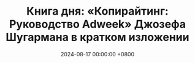 ---
title: "Книга дня: «Копирайтинг: Руководство Adweek» Джозефа Шугармана в кратком изложении"
description: >-
  ✍️ «Копирайтинг: Руководство Adweek» — практическое пособие от мастера маркетинга Джозефа Шугармана, раскрывающее секреты создания эффективных рекламных текстов. Хотите писать продающие тексты? Книга Джозефа Шугармана "Руководство Adweek по копирайтингу" учит создавать заголовки и рекламу для успеха в маркетинге!
date: 2024-08-17 00:00:00 +0800
categories: [Мышление, Конспекты-книг]
tags:
  [
    руководство-adweek,
    джозеф-шугарман,
    копирайтинг,
    рекламные-тексты,
    маркетинговые-стратегии,
    убеждающее-письмо,
    заголовки,
    прямой-отклик,
    рекламные-кампании,
    секреты-копирайтинга,
    продающие-тексты,
    маркетинговая-коммуникация,
    тестирование-рекламы,
    креативная-реклама,
    техники-продаж,
    оптимизация-текстов,
    успешная-реклама,
    привлечение-внимания,
    рекламный-дизайн,
    стратегии-рекламы,
    копирайтинг-советы,
    эффективная-реклама,
    техники-убеждения,
    продающая-реклама,
    маркетинговый-копирайтинг,
    успех-в-маркетинге,
    рекламные-заголовки,
    текст-для-рекламы,
    идеи-продаж,
    прямой-маркетинг,
    креативный-копирайтинг,
    повышение-отклика,
    шугарман-копирайтинг,
    рекламные-техники,
    маркетинг-успех
  ]
image: 
alt: Книга Руководство Adweek по копирайтингу Джозефа Шугармана
fallback:
  - 
  - 
---